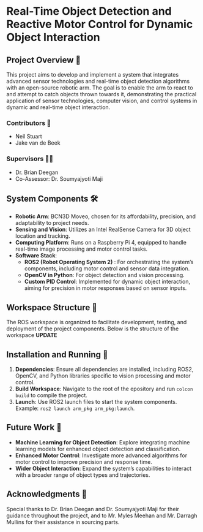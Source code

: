 # Real-Time Object Detection and Reactive Motor Control for Dynamic Object Interaction 
## Project Overview 📌

This project aims to develop and implement a system that integrates advanced sensor technologies and real-time object detection algorithms with an open-source robotic arm. The goal is to enable the arm to react to and attempt to catch objects thrown towards it, demonstrating the practical application of sensor technologies, computer vision, and control systems in dynamic and real-time object interaction.

### Contributors 👥
- Neil Stuart
- Jake van de Beek

### Supervisors 👨‍🏫
- Dr. Brian Deegan
- Co-Assessor: Dr. Soumyajyoti Maji

## System Components 🛠️

- **Robotic Arm**: BCN3D Moveo, chosen for its affordability, precision, and adaptability to project needs.
- **Sensing and Vision**: Utilizes an Intel RealSense Camera for 3D object location and tracking.
- **Computing Platform**: Runs on a Raspberry Pi 4, equipped to handle real-time image processing and motor control tasks.
- **Software Stack**:
  - **ROS2 (Robot Operating System 2)**
: For orchestrating the system’s components, including motor control and sensor data integration.
  - **OpenCV in Python**: For object detection and vision processing.
  - **Custom PID Control**: Implemented for dynamic object interaction, aiming for precision in motor responses based on sensor inputs.

## Workspace Structure 📂

The ROS workspace is organized to facilitate development, testing, and deployment of the project components. Below is the structure of the workspace **UPDATE**

## Installation and Running 🚀

1. **Dependencies**: Ensure all dependencies are installed, including ROS2, OpenCV, and Python libraries specific to vision processing and motor control.
2. **Build Workspace**: Navigate to the root of the epository and run `colcon build` to compile the project.
3. **Launch**: Use ROS2 launch files to start the system components. Example: `ros2 launch arm_pkg arm_pkg:launch`.

## Future Work 🔮

- **Machine Learning for Object Detection**: Explore integrating machine learning models for enhanced object detection and classification.
- **Enhanced Motor Control**: Investigate more advanced algorithms for motor control to improve precision and response time.
- **Wider Object Interaction**: Expand the system’s capabilities to interact with a broader range of object types and trajectories.

## Acknowledgments 🙏

Special thanks to Dr. Brian Deegan and Dr. Soumyajyoti Maji for their guidance throughout the project, and to Mr. Myles Meehan and Mr. Darragh Mullins for their assistance in sourcing parts.

